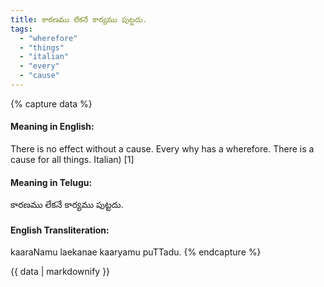 ```yaml
---
title: కారణము లేకనే కార్యము పుట్టదు.
tags:
  - "wherefore"
  - "things"
  - "italian"
  - "every"
  - "cause"
---
```


{% capture data %}
#### Meaning in English:
There is no effect without a cause.
Every why has a wherefore.
There is a cause for all things. Italian) [1]

#### Meaning in Telugu:
కారణము లేకనే కార్యము పుట్టదు.

#### English Transliteration:
kaaraNamu laekanae kaaryamu puTTadu.
{% endcapture %}

<div class="notice">{{ data | markdownify }}</div>

